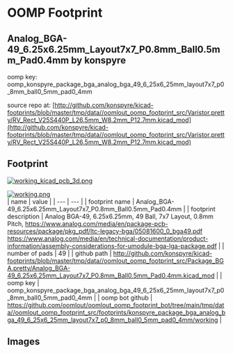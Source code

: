 # OOMP Footprint  
## Analog_BGA-49_6.25x6.25mm_Layout7x7_P0.8mm_Ball0.5mm_Pad0.4mm  by konspyre  
  
oomp key: oomp_konspyre_package_bga_analog_bga_49_6_25x6_25mm_layout7x7_p0_8mm_ball0_5mm_pad0_4mm  
  
source repo at: [http://github.com/konspyre/kicad-footprints/blob/master/tmp/data//oomlout_oomp_footprint_src/Varistor.pretty/RV_Rect_V25S440P_L26.5mm_W8.2mm_P12.7mm.kicad_mod](http://github.com/konspyre/kicad-footprints/blob/master/tmp/data//oomlout_oomp_footprint_src/Varistor.pretty/RV_Rect_V25S440P_L26.5mm_W8.2mm_P12.7mm.kicad_mod)  
## Footprint  
  
[![working_kicad_pcb_3d.png](working_kicad_pcb_3d_600.png)](working_kicad_pcb_3d.png)  
  
[![working.png](working_600.png)](working.png)  
| name | value | 
| --- | --- | 
| footprint name | Analog_BGA-49_6.25x6.25mm_Layout7x7_P0.8mm_Ball0.5mm_Pad0.4mm | 
| footprint description | Analog BGA-49, 6.25x6.25mm, 49 Ball, 7x7 Layout, 0.8mm Pitch, https://www.analog.com/media/en/package-pcb-resources/package/pkg_pdf/ltc-legacy-bga/05081600_0_bga49.pdf https://www.analog.com/media/en/technical-documentation/product-information/assembly-considerations-for-umodule-bga-lga-package.pdf | 
| number of pads | 49 | 
| github path | http://github.com/konspyre/kicad-footprints/blob/master/tmp/data//oomlout_oomp_footprint_src/Package_BGA.pretty/Analog_BGA-49_6.25x6.25mm_Layout7x7_P0.8mm_Ball0.5mm_Pad0.4mm.kicad_mod | 
| oomp key | oomp_konspyre_package_bga_analog_bga_49_6_25x6_25mm_layout7x7_p0_8mm_ball0_5mm_pad0_4mm | 
| oomp bot github | https://github.com/oomlout/oomlout_oomp_footprint_bot/tree/main/tmp/data//oomlout_oomp_footprint_src/footprints/konspyre_package_bga_analog_bga_49_6_25x6_25mm_layout7x7_p0_8mm_ball0_5mm_pad0_4mm/working | 
## Images  
